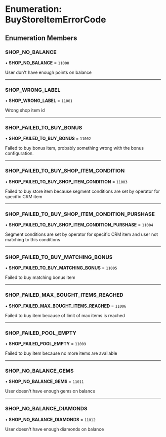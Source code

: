 # Enumeration: BuyStoreItemErrorCode

## Enumeration Members

### SHOP\_NO\_BALANCE

• **SHOP\_NO\_BALANCE** = ``11000``

User don't have enough points on balance

___

### SHOP\_WRONG\_LABEL

• **SHOP\_WRONG\_LABEL** = ``11001``

Wrong shop item id

___

### SHOP\_FAILED\_TO\_BUY\_BONUS

• **SHOP\_FAILED\_TO\_BUY\_BONUS** = ``11002``

Failed to buy bonus item, probably something wrong with the bonus configuration.

___

### SHOP\_FAILED\_TO\_BUY\_SHOP\_ITEM\_CONDITION

• **SHOP\_FAILED\_TO\_BUY\_SHOP\_ITEM\_CONDITION** = ``11003``

Failed to buy store item because segment conditions are set by operator for specific CRM item

___

### SHOP\_FAILED\_TO\_BUY\_SHOP\_ITEM\_CONDITION\_PURSHASE

• **SHOP\_FAILED\_TO\_BUY\_SHOP\_ITEM\_CONDITION\_PURSHASE** = ``11004``

Segment conditions are set by operator for specific CRM item and user not matching to this conditions

___

### SHOP\_FAILED\_TO\_BUY\_MATCHING\_BONUS

• **SHOP\_FAILED\_TO\_BUY\_MATCHING\_BONUS** = ``11005``

Failed to buy matching bonus item

___

### SHOP\_FAILED\_MAX\_BOUGHT\_ITEMS\_REACHED

• **SHOP\_FAILED\_MAX\_BOUGHT\_ITEMS\_REACHED** = ``11006``

Failed to buy item because of limit of max items is reached

___

### SHOP\_FAILED\_POOL\_EMPTY

• **SHOP\_FAILED\_POOL\_EMPTY** = ``11009``

Failed to buy item because no more items are available

___

### SHOP\_NO\_BALANCE\_GEMS

• **SHOP\_NO\_BALANCE\_GEMS** = ``11011``

User doesn't have enough gems on balance

___

### SHOP\_NO\_BALANCE\_DIAMONDS

• **SHOP\_NO\_BALANCE\_DIAMONDS** = ``11012``

User doesn't have enough diamonds on balance
